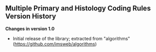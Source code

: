 ## Multiple Primary and Histology Coding Rules Version History

**Changes in version 1.0**

 - Initial release of the library; extracted from "algorithms" (https://github.com/imsweb/algorithms)

